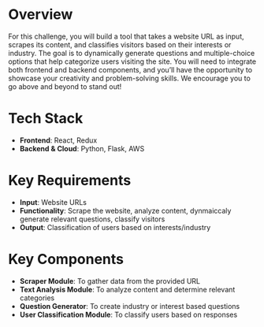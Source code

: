 # Overview
For this challenge, you will build a tool that takes a website URL as input, scrapes its content, and classifies visitors based on their interests or industry. The goal is to dynamically generate questions and multiple-choice options that help categorize users visiting the site. You will need to integrate both frontend and backend components, and you’ll have the opportunity to showcase your creativity and problem-solving skills. We encourage you to go above and beyond to stand out!

# Tech Stack
- **Frontend**: React, Redux
- **Backend & Cloud**: Python, Flask, AWS

# Key Requirements
- **Input**: Website URLs
- **Functionality**: Scrape the website, analyze content, dynmaiccaly generate relevant questions, classify visitors
- **Output**: Classification of users based on interests/industry

# Key Components
- **Scraper Module**: To gather data from the provided URL
- **Text Analysis Module**: To analyze content and determine relevant categories
- **Question Generator**: To create industry or interest based questions
- **User Classification Module**: To classify users based on responses